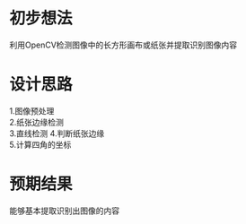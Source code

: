 # 初步想法
利用OpenCV检测图像中的长方形画布或纸张并提取识别图像内容
# 设计思路  
1.图像预处理  
2.纸张边缘检测  
3.直线检测 
4.判断纸张边缘  
5.计算四角的坐标
# 预期结果  
能够基本提取识别出图像的内容